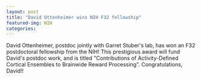 ```yaml
---
layout: post
title: "David Ottenheimer wins NIH F32 fellowship"
featured-img: NIH
categories:
---
```


 David Ottenheimer, postdoc jointly with Garret Stuber's lab, has won an F32 postdoctoral fellowship from the NIH! This prestigious award will fund David's postdoc work, and is titled "Contributions of Activity-Defined Cortical Ensembles to Brainwide Reward Processing". Congratulations, David!!
